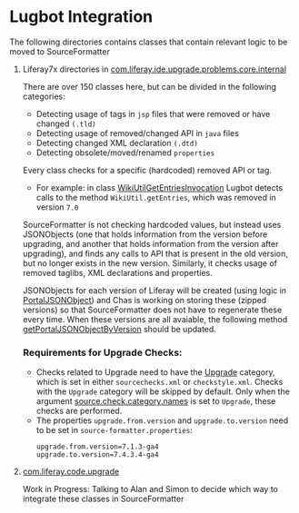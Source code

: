 # Lugbot Integration

The following directories contains classes that contain relevant logic to be moved to SourceFormatter

1. Liferay7x directories in [com.liferay.ide.upgrade.problems.core.internal](https://github.com/LiferayCloud/service-upgrade-bot/tree/master/lugbot/code-upgrade/providers/src/main/java/com/liferay/ide/upgrade/problems/core/internal/)

    There are over 150 classes here, but can be divided in the following categories:
    - Detecting usage of tags in `jsp` files that were removed or have changed `(.tld)`
    - Detecting usage of removed/changed API in `java` files
    - Detecting changed XML declaration `(.dtd)`
    - Detecting obsolete/moved/renamed `properties`

    Every class checks for a specific (hardcoded) removed API or tag.
    - For example: in class [WikiUtilGetEntriesInvocation](https://github.com/LiferayCloud/service-upgrade-bot/blob/master/lugbot/code-upgrade/providers/src/main/java/com/liferay/ide/upgrade/problems/core/internal/liferay70/WikiUtilGetEntriesInvocation.java) Lugbot detects calls to the method `WikiUtil.getEntries`, which was removed in version `7.0`

    SourceFormatter is not checking hardcoded values, but instead uses JSONObjects (one that holds information from the version before upgrading, and another that holds information from the version after upgrading), and finds any calls to API that is present in the old version, but no longer exists in the new version.
    Similarly, it checks usage of removed taglibs, XML declarations and properties.

    JSONObjects for each version of Liferay will be created (using logic in [PortalJSONObject](https://github.com/liferay/liferay-portal/blob/master/modules/util/source-formatter/src/main/java/com/liferay/source/formatter/util/PortalJSONObjectUtil.java)) and Chas is working on storing these (zipped versions) so that SourceFormatter does not have to regenerate these every time.
    When these versions are all avaiable, the following method [getPortalJSONObjectByVersion](https://github.com/liferay/liferay-portal/blob/master/modules/util/source-formatter/src/main/java/com/liferay/source/formatter/util/PortalJSONObjectUtil.java#L183-L189
) should be updated.

    ### Requirements for Upgrade Checks:
    - Checks related to Upgrade need to have the [Upgrade](https://github.com/liferay/liferay-portal/blob/master/modules/util/source-formatter/src/main/resources/documentation/upgrade_checks.markdown#upgrade-checks) category, which is set in either `sourcechecks.xml` or `checkstyle.xml`. Checks with the `Upgrade` category will be skipped by default. Only when the argument [source.check.category.names](https://github.com/liferay/liferay-portal/blob/7.4.3.4-ga4/portal-impl/build.xml#L725) is set to `Upgrade`, these checks are performed.
    - The properties `upgrade.from.version` and `upgrade.to.version` need to be set in `source-formatter.properties`:
        ```
        upgrade.from.version=7.1.3-ga4
        upgrade.to.version=7.4.3.4-ga4
        ```
     
2. [com.liferay.code.upgrade](https://github.com/LiferayCloud/service-upgrade-bot/tree/master/lugbot/code-upgrade/providers/src/main/java/com/liferay/code/upgrade/providers)

   Work in Progress: Talking to Alan and Simon to decide which way to integrate these classes in SourceFormatter